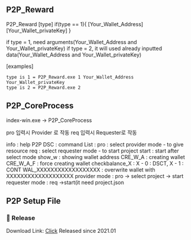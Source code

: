 
## P2P_Reward

P2P_Reward [type] if(type == 1){ [Your_Wallet_Address] [Your_Wallet_privateKey] }

if type = 1, need arguments(Your_Wallet_Address and Your_Wallet_privateKey)
if type = 2, it will used already inputted data(Your_Wallet_Address and Your_Wallet_privateKey)


[examples]

	type is 1 = P2P_Reward.exe 1 Your_Wallet_Address Your_Wallet_privateKey
	type is 2 = P2P_Reward.exe 2


## P2P_CoreProcess
index-win.exe -> P2P_CoreProcess

pro 입력시 Provider 로 작동
req 입력시 Requester로 작동

info  :  help
P2P DSC : command List   :
pro : select provider mode - to give resource
req : select requester mode - to start project
start : start  after select mode
show_w : showing wallet address
CRE_W_A : creating wallet
CRE_W_A_F : force creating wallet
checkbalance_X : X - 0 : DSCT, X - 1 : CONT
WAL_XXXXXXXXXXXXXXXXXX : overwrite wallet with XXXXXXXXXXXXXXXXXXX
provider mode : pro -> select project -> start
requester mode : req ->start(it need project.json






## P2P Setup File
### :rocket: Release
Download Link: [Click](https://docs.conun.io/files/Conun_P2P_Setup.exe)
Released since 2021.01
